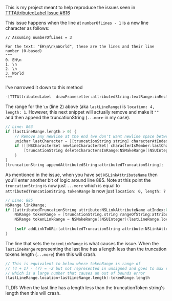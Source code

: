 This is my project meant to help reproduce the issues seen in [TTTAttributedLabel Issue #616](https://github.com/TTTAttributedLabel/TTTAttributedLabel/issues/616)

This issue happens when the line at `numberOfLines - 1` is a new line character as follows:
```
// Assuming numberOfLines = 3

For the text: "EH\n\n\nWorld", these are the lines and their line number (0-based)
"""
0. EH\n
1. \n
2. \n
3. World
"""
```

I've narrowed it down to this method
```objective-c
-[TTTAttributedLabel  drawFramesetter:attributedString:textRange:inRect:context:]
```

The range for the `\n` (line 2) above (aka `lastLineRange`) is `location: 4, length: 1`.
However, this next snippet will actually remove and make it `""` and then append the truncationString (`...more` in my case).

```objective-c
// Line: 863
if (lastLineRange.length > 0) {
    // Remove any newline at the end (we don't want newline space between the text and the truncation token). There can only be one, because the second would be on the next line.
    unichar lastCharacter = [[truncationString string] characterAtIndex:(NSUInteger)(lastLineRange.length - 1)];
    if ([[NSCharacterSet newlineCharacterSet] characterIsMember:lastCharacter]) {
        [truncationString deleteCharactersInRange:NSMakeRange((NSUInteger)(lastLineRange.length - 1), 1)];
    }
}
[truncationString appendAttributedString:attributedTruncationString];
```

As mentioned in the issue, when you have set `NSLinkAttributeName` then you'll enter another bit of logic around line 885.
Note at this point the `truncationString` is now just `...more` which is equal to `attributedTruncationString`. 
`tokenRange` is now just `location: 0, length: 7`

```objective-c
// Line: 885
NSRange linkRange;
if ([attributedTruncationString attribute:NSLinkAttributeName atIndex:0 effectiveRange:&linkRange]) {
    NSRange tokenRange = [truncationString.string rangeOfString:attributedTruncationString.string];
    NSRange tokenLinkRange = NSMakeRange((NSUInteger)(lastLineRange.location+lastLineRange.length)-tokenRange.length, (NSUInteger)tokenRange.length);
    
    [self addLinkToURL:[attributedTruncationString attribute:NSLinkAttributeName atIndex:0 effectiveRange:&linkRange] withRange:tokenLinkRange];
}
```

The line that sets the `tokenLinkRange` is what causes the issue.
When the `lastLineRange` representing the last line has a length less than the truncation tokens length (`...more`) then this will crash.
```objective-c
// This is equivalent to below where tokenRange is range of 
// (4 + 1) - (7) = -2 but not represented in unsigned and goes to max representation of `NSUInteger`
// which is a large number that causes an out of bounds error
(lastLineRange.location+lastLineRange.length)-tokenRange.length
```

TLDR: When the last line has a length less than the truncationToken string's length then this will crash.
